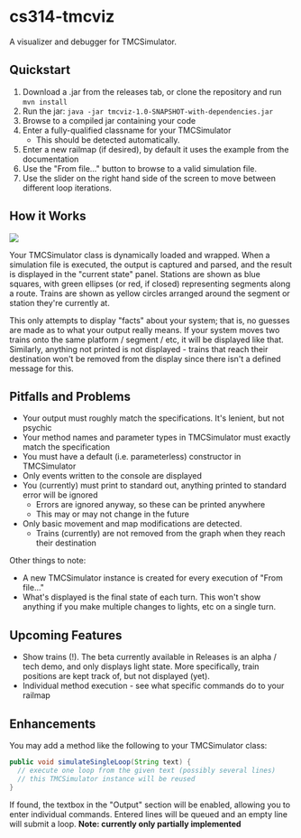 cs314-tmcviz
============

A visualizer and debugger for TMCSimulator.

Quickstart
----------

1. Download a .jar from the releases tab, or clone the repository and run `mvn install`
2. Run the jar: `java -jar tmcviz-1.0-SNAPSHOT-with-dependencies.jar`
3. Browse to a compiled jar containing your code
4. Enter a fully-qualified classname for your TMCSimulator
   * This should be detected automatically.
5. Enter a new railmap (if desired), by default it uses the example from the documentation
6. Use the "From file..." button to browse to a valid simulation file.
7. Use the slider on the right hand side of the screen to move between different loop iterations.

How it Works
------------
<a href="https://raw.github.com/timothyb89/cs314-tmcviz/master/screenshot.png"><img src="https://raw.github.com/timothyb89/cs314-tmcviz/master/screenshot-small.png"></a>

Your TMCSimulator class is dynamically loaded and wrapped. When a simulation file is executed, the output is captured and parsed, and the result is displayed in the "current state" panel. Stations are shown as blue squares, with green ellipses (or red, if closed) representing segments along a route. Trains are shown as yellow circles arranged around the segment or station they're currently at.

This only attempts to display "facts" about your system; that is, no guesses are made as to what your output really means. If your system moves two trains onto the same platform / segment / etc, it will be displayed like that. Similarly, anything not printed is not displayed - trains that reach their destination won't be removed from the display since there isn't a defined message for this.

Pitfalls and Problems
---------------------
* Your output must roughly match the specifications. It's lenient, but not psychic
* Your method names and parameter types in TMCSimulator must exactly match the specification
* You must have a default (i.e. parameterless) constructor in TMCSimulator
* Only events written to the console are displayed
* You (currently) must print to standard out, anything printed to standard error will be ignored
  * Errors are ignored anyway, so these can be printed anywhere
  * This may or may not change in the future
* Only basic movement and map modifications are detected.
  * Trains (currently) are not removed from the graph when they reach their destination

Other things to note:
* A new TMCSimulator instance is created for every execution of "From file..."
* What's displayed is the final state of each turn. This won't show anything if you make multiple changes to lights, etc on a single turn.

Upcoming Features
-----------------
* Show trains (!). The beta currently available in Releases is an alpha / tech demo, and only displays light state. More specifically, train positions are kept track of, but not displayed (yet).
* Individual method execution - see what specific commands do to your railmap

Enhancements
------------
You may add a method like the following to your TMCSimulator class:

```java
public void simulateSingleLoop(String text) {
  // execute one loop from the given text (possibly several lines)
  // this TMCSimulator instance will be reused
}
```

If found, the textbox in the "Output" section will be enabled, allowing you to enter individual commands. Entered lines will be queued and an empty line will submit a loop. **Note: currently only partially implemented**
